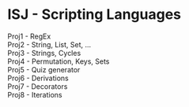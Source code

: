 # ISJ - Scripting Languages
Proj1 - RegEx  
Proj2 - String, List, Set, ...     
Proj3 - Strings, Cycles  
Proj4 - Permutation, Keys, Sets  
Proj5 - Quiz generator  
Proj6 - Derivations  
Proj7 - Decorators    
Proj8 - Iterations 
